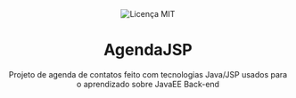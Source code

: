 <div align="center">
  <img src="https://img.shields.io/github/license/andrescristian/AgendaJSP" alt="Licença MIT">
  <h1>AgendaJSP</h1>
  Projeto de agenda de contatos feito com tecnologias Java/JSP usados para o aprendizado sobre JavaEE Back-end
</div>
